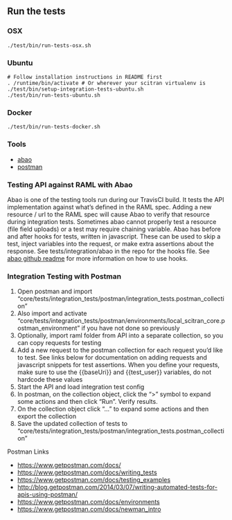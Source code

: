 ## Run the tests
### OSX
```
./test/bin/run-tests-osx.sh
```

### Ubuntu
```
# Follow installation instructions in README first
. /runtime/bin/activate # Or wherever your scitran virtualenv is
./test/bin/setup-integration-tests-ubuntu.sh
./test/bin/run-tests-ubuntu.sh
```

### Docker
```
./test/bin/run-tests-docker.sh
```

### Tools
- [abao](https://github.com/cybertk/abao/)
- [postman](https://www.getpostman.com/docs/)

### Testing API against RAML with Abao
Abao is one of the testing tools run during our TravisCI build.  It tests the API implementation against what’s defined in the RAML spec.  Adding a new resource / url to the RAML spec will cause Abao to verify that resource during integration tests.  Sometimes abao cannot properly test a resource (file field uploads) or a test may require chaining variable.  Abao has before and after hooks for tests, written in javascript.  These can be used to skip a test, inject variables into the request, or make extra assertions about the response.  See tests/integration/abao in the repo for the hooks file.  See [abao github readme](https://github.com/cybertk/abao/blob/master/README.md) for more information on how to use hooks.



### Integration Testing with Postman
1. Open postman and import “core/tests/integration_tests/postman/integration_tests.postman_collection”
2. Also import and activate “core/tests/integration_tests/postman/environments/local_scitran_core.postman_environment”  if you have not done so previously
3. Optionally, import raml folder from API into a separate collection, so you can copy requests for testing
4. Add a new request to the postman collection for each request you’d like to test.  See links below for documentation on adding requests and javascript snippets for test assertions.  When you define your requests, make sure to use the {{baseUri}} and {{test_user}} variables, do not hardcode these values
5. Start the API and load integration test config
6. In postman, on the collection object, click the “>” symbol to expand some actions and then click “Run”.  Verify results.
7. On the collection object click “...” to expand some actions and then export the collection
8. Save the updated collection of tests to “core/tests/integration_tests/postman/integration_tests.postman_collection”

Postman Links

- https://www.getpostman.com/docs/
- https://www.getpostman.com/docs/writing_tests
- https://www.getpostman.com/docs/testing_examples
- http://blog.getpostman.com/2014/03/07/writing-automated-tests-for-apis-using-postman/
- https://www.getpostman.com/docs/environments
- https://www.getpostman.com/docs/newman_intro

